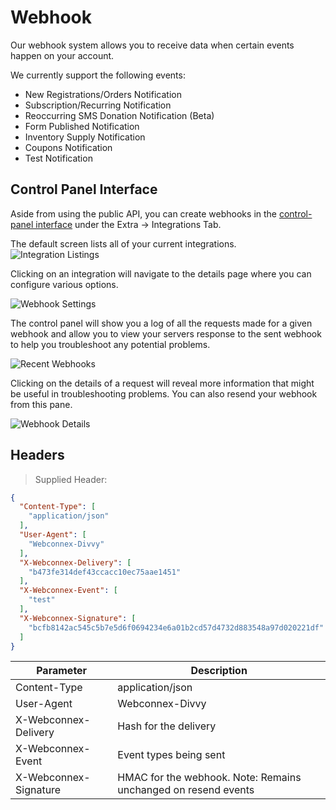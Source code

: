# Webhook

Our webhook system allows you to receive data when certain events happen on your account.

We currently support the following events:

- New Registrations/Orders Notification
- Subscription/Recurring Notification
- Reoccurring SMS Donation Notification (Beta)
- Form Published Notification
- Inventory Supply Notification
- Coupons Notification
- Test Notification

## Control Panel Interface

Aside from using the public API, you can create webhooks in the [control-panel interface](https://manage.webconnex.com) under the Extra -> Integrations Tab.

The default screen lists all of your current integrations.
![Integration Listings](/images/integration-listings.png)

Clicking on an integration will navigate to the details page where you can configure various options.

![Webhook Settings](/images/webhook-settings.png)

The control panel will show you a log of all the requests made for a given webhook and allow you to view your servers response to the sent webhook to help you troubleshoot any potential problems.

![Recent Webhooks](/images/webhook-recent.png)

Clicking on the details of a request will reveal more information that might be useful in troubleshooting problems. You can also resend your webhook from this pane.

![Webhook Details](/images/webhook-details.png)

## Headers

> Supplied Header:

```json
{
  "Content-Type": [
    "application/json"
  ],
  "User-Agent": [
    "Webconnex-Divvy"
  ],
  "X-Webconnex-Delivery": [
    "b473fe314def43ccacc10ec75aae1451"
  ],
  "X-Webconnex-Event": [
    "test"
  ],
  "X-Webconnex-Signature": [
    "bcfb8142ac545c5b7e5d6f0694234e6a01b2cd57d4732d883548a97d020221df"
  ]
}
```

Parameter             | Description
--------------------- | --------------------------------------------------------
Content-Type          | application/json
User-Agent            | Webconnex-Divvy
X-Webconnex-Delivery  | Hash for the delivery
X-Webconnex-Event     | Event types being sent
X-Webconnex-Signature | HMAC for the webhook. Note: Remains unchanged on resend events
